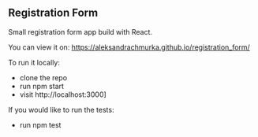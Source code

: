 ## Registration Form

Small registration form app build with React.

You can view it on: https://aleksandrachmurka.github.io/registration_form/

To run it locally:
- clone the repo
- run npm start
- visit http://localhost:3000]

If you would like to run the tests:
- run npm test
